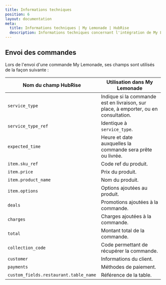 ```yaml
---
title: Informations techniques
position: 6
layout: documentation
meta:
  title: Informations techniques | My Lemonade | HubRise
  description: Informations techniques concernant l'intégration de My Lemonade à HubRise. Connectez vos applications à HubRise avec facilité et synchronisez vos données.
---
```


## Envoi des commandes

Lors de l'envoi d'une commande My Lemonade, ses champs sont utilisés de la façon suivante :

| Nom du champ HubRise                  | Utilisation dans My Lemonade                                                        |
| ------------------------------------- | ----------------------------------------------------------------------------------- |
| `service_type`                        | Indique si la commande est en livraison, sur place, à emporter, ou en consultation. |
| `service_type_ref`                    | Identique à `service_type`.                                                         |
| `expected_time`                       | Heure et date auxquelles la commande sera prête ou livrée.                          |
| `item.sku_ref`                        | Code ref du produit.                                                                |
| `item.price`                          | Prix du produit.                                                                    |
| `item.product_name`                   | Nom du produit.                                                                     |
| `item.options`                        | Options ajoutées au produit.                                                        |
| `deals`                               | Promotions ajoutées à la commande.                                                  |
| `charges`                             | Charges ajoutées à la commande.                                                     |
| `total`                               | Montant total de la commande.                                                       |
| `collection_code`                     | Code permettant de récupérer la commande.                                           |
| `customer`                            | Informations du client.                                                             |
| `payments`                            | Méthodes de paiement.                                                               |
| `custom_fields.restaurant.table_name` | Référence de la table.                                                              |

